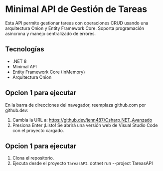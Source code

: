 # Minimal API de Gestión de Tareas

Esta API permite gestionar tareas con operaciones CRUD usando una arquitectura Onion y Entity Framework Core. Soporta programación asíncrona y manejo centralizado de errores.

## Tecnologías
- .NET 8
- Minimal API
- Entity Framework Core (InMemory)
- Arquitectura Onion

## Opcion 1 para ejecutar
En la barra de direcciones del navegador, reemplaza github.com por github.dev:
1. Cambia la URL a:
https://github.dev/jenn487/Csharp.NET_Avanzado
2. Presiona Enter
¡Listo! Se abrirá una versión web de Visual Studio Code con el proyecto cargado.

## Opcion 1 para ejecutar
1. Clona el repositorio.
2. Ejecuta desde el proyecto `TareasAPI`.
dotnet run --project TareasAPI
